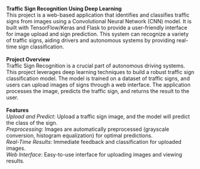 **Traffic Sign Recognition Using Deep Learning** <br>
This project is a web-based application that identifies and classifies traffic signs from images using a Convolutional Neural Network (CNN) model. It is built with TensorFlow/Keras and Flask to provide a user-friendly interface for image upload and sign prediction. This system can recognize a variety of traffic signs, aiding drivers and autonomous systems by providing real-time sign classification.<br><br>
**Project Overview**<br>
Traffic Sign Recognition is a crucial part of autonomous driving systems. This project leverages deep learning techniques to build a robust traffic sign classification model. The model is trained on a dataset of traffic signs, and users can upload images of signs through a web interface. The application processes the image, predicts the traffic sign, and returns the result to the user.<br><br>
**Features**<br>
*Upload and Predict*: Upload a traffic sign image, and the model will predict the class of the sign.<br>
*Preprocessing*: Images are automatically preprocessed (grayscale conversion, histogram equalization) for optimal predictions.<br>
*Real-Time Results*: Immediate feedback and classification for uploaded images.<br>
*Web Interface*: Easy-to-use interface for uploading images and viewing results.<br>
